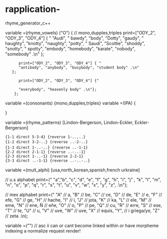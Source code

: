 # rapplication-
rhyme_generator_c++

variable =(rhyme_vowels) ("O") {
// mono,dupples,triples
          print=["ODY_2", "ODY_3", "ODY_4"] { "
          "Audi", " bawdy", "body", "Dotty",
          "gaudy", " haughty", "knotty", "naughty",
          "potty", " Saudi", "Scottie", "shoddy",
          "snotty", " spotty", "embody", "homebody",
          "karate", "nobody", "somebody" .\n"
       };
          
          print=["ODY_2", "ODY_3", "ODY_4"] { "
          "antibody", "anybody", "busybody", "student body" .\n"
       }; 
          
          print=["ODY_2", "ODY_3", "ODY_4"] {"
          
          "everybody", "heavenly body" .\n"};
        };

variable =(consonants) {mono,dupples,triples}
variable =(IPA) {

}



variable =(rhyme_patterns) 
  [Lindon-Bergerson, Lindon-Eckler, Eckler-Bergerson]

    {1-1 direct 5-3-4} {reverse 1-..,..}
    {1-2 direct 3-2-..} {reverse ..-2-..}
    {1-3 direct 1-..-..} {reverse ..-1-1}
    {2-2 direct 2-1-1} {reverse ..-..-1}
    {2-3 direct 1-..-1} {reverse 2-2-1}
    {3-3 direct ..-1-1} {reverse ..-..-..}
 
variable =(mult_alphi) [usa,north_korean,spanish,french
urkraine]

// u.s alphabet
    print=("
    "a","b", "c", "d",
    "e", "f", "g", "h",
    "i", "j" , "k", "l",
    "m", "n", "o", "p",
    "q", "r", "s", "t",
    "u", "v", "w", "x",
    "y", "z", .\n");

// mex alphabet
    print=("
    "A" // a, "B" // be, "C" // ce, "D" // de,
    "E" // e, "F" // efe, "G" // ge, "H" // hache,
    "I" // i, "J" // jota, "K" // ka, "L" // ele,
    "M" // eme, "N" // ene, Ñ // eñe, "O" // o,
    "P" // pe, "Q" // cu, "R" // erre, "S" // ese,
    "T" // te, "U" // u, "V" // uve, "W" // uve, 
    "X" // equis, "Y", // i griega/ye, "Z" // zeta
    .\n);
    
variable =("")
// asc ii can or cant become linked within or have morpheme indexing a normalize request render!
